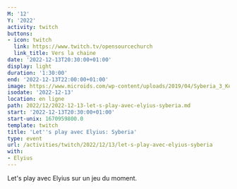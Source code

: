 ```yaml
---
M: '12'
Y: '2022'
activity: twitch
buttons:
- icon: twitch
  link: https://www.twitch.tv/opensourcechurch
  link_title: Vers la chaine
date: '2022-12-13T20:30:00+01:00'
display: light
duration: '1:30:00'
end: '2022-12-13T22:00:00+01:00'
image: https://www.microids.com/wp-content/uploads/2019/04/Syberia_3_Keyart_Landscape.jpg
isodate: '2022-12-13'
location: en ligne
path: 2022/12/2022-12-13-let-s-play-avec-elyius-syberia.md
start: '2022-12-13T20:30:00+01:00'
start-unix: 1670959800.0
template: twitch
title: 'Let''s play avec Elyius: Syberia'
type: event
url: /activities/twitch/2022/12/13/let-s-play-avec-elyius-syberia
with:
- Elyius
---
```

Let's play avec Elyius sur un jeu du moment.